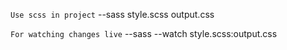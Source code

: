 `Use scss in project`
--sass style.scss output.css

`For watching changes live`
--sass --watch style.scss:output.css